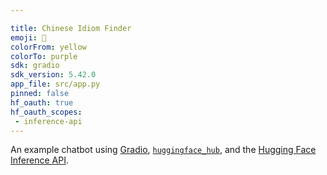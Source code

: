 ```yaml
---

title: Chinese Idiom Finder
emoji: 💬
colorFrom: yellow
colorTo: purple
sdk: gradio
sdk_version: 5.42.0
app_file: src/app.py
pinned: false
hf_oauth: true
hf_oauth_scopes:
 - inference-api
---
```


An example chatbot using [Gradio](https://gradio.app), [`huggingface_hub`](https://huggingface.co/docs/huggingface_hub/v0.22.2/en/index), and the [Hugging Face Inference API](https://huggingface.co/docs/api-inference/index).
